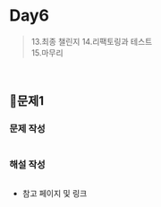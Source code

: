 # Day6
> 13.최종 챌린지
> 14.리팩토링과 테스트   
> 15.마무리

<br>

## 📌문제1
### 문제 작성
```
```
### 해설 작성
```
```
- 참고 페이지 및 링크

<br>